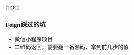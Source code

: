 <span  style="font-family: Simsun,serif; font-size: 17px; ">

[TOC]

### Feign踩过的坑

- 微信小程序项目
- 二维码返回，需要翻一番源码，拿到前几步的值

</span>
